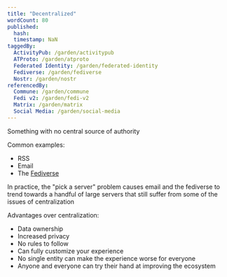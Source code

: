 ```yaml
---
title: "Decentralized"
wordCount: 80
published:
  hash: 
  timestamp: NaN
taggedBy:
  ActivityPub: /garden/activitypub
  ATProto: /garden/atproto
  Federated Identity: /garden/federated-identity
  Fediverse: /garden/fediverse
  Nostr: /garden/nostr
referencedBy:
  Commune: /garden/commune
  Fedi v2: /garden/fedi-v2
  Matrix: /garden/matrix
  Social Media: /garden/social-media
---
```


Something with no central source of authority

Common examples:
- RSS
- Email
- The [Fediverse](/garden/fediverse)

In practice, the "pick a server" problem causes email and the fediverse to trend towards a handful of large servers that still suffer from some of the issues of centralization

Advantages over centralization:
- Data ownership
- Increased privacy
- No rules to follow
- Can fully customize your experience
- No single entity can make the experience worse for everyone
- Anyone and everyone can try their hand at improving the ecosystem